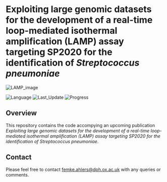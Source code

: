 # Exploiting large genomic datasets for the development of a real-time loop-mediated isothermal amplification (LAMP) assay targeting SP2020 for the identification of *Streptococcus pneumoniae* 



![LAMP_image](https://user-images.githubusercontent.com/82872002/229370736-70f4ce26-9f99-480e-8c31-e33dd2bf59a4.jpg)



![Language](https://img.shields.io/badge/Coding%20Language-R%20version%204.2.1-blueviolet)
![Last_Update](https://img.shields.io/badge/Last%20Repository%20Update-March%202023-brightgreen)
![Progress](https://img.shields.io/badge/Repository%20Progress-Complete-brightgreen)


## Overview
This repository contains the code accompying an upcoming publication *Exploiting large genomic datasets for the development of a real-time loop-mediated isothermal amplification (LAMP) assay targeting SP2020 for the identification of Streptococcus pneumoniae*.


## Contact
Please feel free to contact femke.ahlers@dph.ox.ac.uk with any queries or comments.


